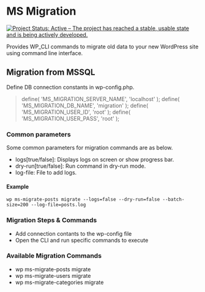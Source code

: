 # MS Migration
[![Project Status: Active – The project has reached a stable, usable state and is being actively developed.](https://www.repostatus.org/badges/latest/active.svg)](https://www.repostatus.org/#active)

Provides WP_CLI commands to migrate old data to your new WordPress site using command line interface.


## Migration from MSSQL

 Define DB connection constants in wp-config.php.

> define( 'MS_MIGRATION_SERVER_NAME', 'localhost' );
> define( 'MS_MIGRATION_DB_NAME', 'migration' );
> define( 'MS_MIGRATION_USER_ID', 'root' );
> define( 'MS_MIGRATION_USER_PASS', 'root' );

### Common parameters

Some common parameters for migration commands are as below.

- logs[true/false]: Displays logs on screen or show progress bar.
- dry-run[true/false]: Run command in dry-run mode.
- log-file: File to add logs.

#### Example

`wp ms-migrate-posts migrate --logs=false --dry-run=false --batch-size=200 --log-file=posts.log`

### Migration Steps & Commands

- Add connection contants to the wp-config file
- Open the CLI and run specific commands to execute

### Available Migration Commands

- wp ms-migrate-posts migrate
- wp ms-migrate-users migrate
- wp ms-migrate-categories migrate
